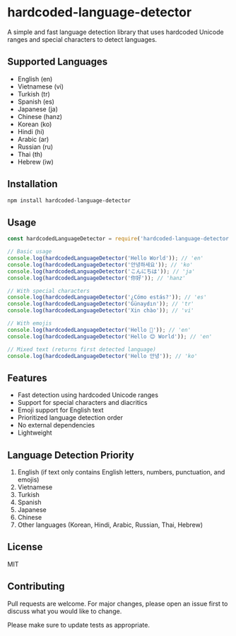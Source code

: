 # hardcoded-language-detector

A simple and fast language detection library that uses hardcoded Unicode ranges and special characters to detect languages.

## Supported Languages

- English (en)
- Vietnamese (vi) 
- Turkish (tr)
- Spanish (es)
- Japanese (ja)
- Chinese (hanz)
- Korean (ko)
- Hindi (hi)
- Arabic (ar)
- Russian (ru)
- Thai (th)
- Hebrew (iw)

## Installation

```bash
npm install hardcoded-language-detector
```

## Usage

```javascript
const hardcodedLanguageDetector = require('hardcoded-language-detector');

// Basic usage
console.log(hardcodedLanguageDetector('Hello World')); // 'en'
console.log(hardcodedLanguageDetector('안녕하세요')); // 'ko'
console.log(hardcodedLanguageDetector('こんにちは')); // 'ja'
console.log(hardcodedLanguageDetector('你好')); // 'hanz'

// With special characters
console.log(hardcodedLanguageDetector('¿Cómo estás?')); // 'es'
console.log(hardcodedLanguageDetector('Günaydın')); // 'tr'
console.log(hardcodedLanguageDetector('Xin chào')); // 'vi'

// With emojis
console.log(hardcodedLanguageDetector('Hello 👋')); // 'en'
console.log(hardcodedLanguageDetector('Hello 😊 World')); // 'en'

// Mixed text (returns first detected language)
console.log(hardcodedLanguageDetector('Hello 안녕')); // 'ko'
```

## Features

- Fast detection using hardcoded Unicode ranges
- Support for special characters and diacritics
- Emoji support for English text
- Prioritized language detection order
- No external dependencies
- Lightweight

## Language Detection Priority

1. English (if text only contains English letters, numbers, punctuation, and emojis)
2. Vietnamese
3. Turkish
4. Spanish
5. Japanese
6. Chinese
7. Other languages (Korean, Hindi, Arabic, Russian, Thai, Hebrew)

## License

MIT

## Contributing

Pull requests are welcome. For major changes, please open an issue first to discuss what you would like to change.

Please make sure to update tests as appropriate.
